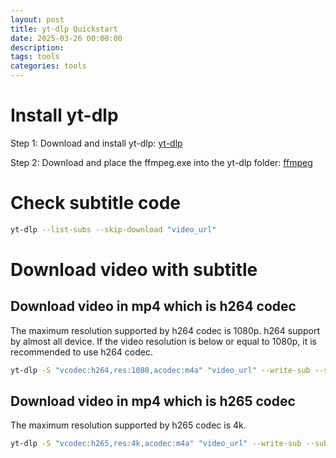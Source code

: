 ```yaml
---
layout: post
title: yt-dlp Quickstart
date: 2025-03-26 00:00:00
description:
tags: tools
categories: tools
---
```


# Install yt-dlp

Step 1: Download and install yt-dlp: [yt-dlp](https://github.com/yt-dlp/yt-dlp)

Step 2: Download and place the ffmpeg.exe into the yt-dlp folder: [ffmpeg](https://ffmpeg.org/download.html)

# Check subtitle code

```bash
yt-dlp --list-subs --skip-download "video_url"
```

# Download video with subtitle

## Download video in mp4 which is h264 codec
The maximum resolution supported by h264 codec is 1080p.
h264 support by almost all device. If the video resolution is below or equal to 1080p, it is recommended to use h264 codec.
```bash
yt-dlp -S "vcodec:h264,res:1080,acodec:m4a" "video_url" --write-sub --sub-lang "en,zh-HK" --sub-format srt
```

## Download video in mp4 which is h265 codec
The maximum resolution supported by h265 codec is 4k.
```bash
yt-dlp -S "vcodec:h265,res:4k,acodec:m4a" "video_url" --write-sub --sub-lang "en,zh-HK" --sub-format srt
```
